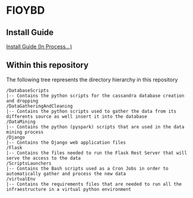# FlOYBD
## Install Guide
[Install Guide (In Process...)](../master/INSTALL.md)
## Within this repository

The following tree represents the directory hierarchy in this repository


```
/DatabaseScripts
|-- Contains the python scripts for the cassandra database creation and dropping
/DataGatheringAndCleaning
|-- Contains the python scripts used to gather the data from its differents source as well insert it into the database
/DataMining
|-- Contains the python (pyspark) scripts that are used in the data mining process
/Django
|-- Contains the Django web application files
/Flask
|-- Contains the files needed to run the Flask Rest Server that will serve the access to the data
/ScriptsLaunchers
|-- Contains the Bash scripts used as a Cron Jobs in order to automatically gather and process the new data
/virtualEnv
|-- Contains the requirements files that are needed to run all the infraestructure in a virtual python environment

```
